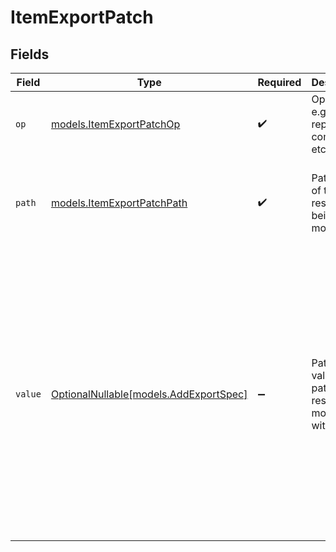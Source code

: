# ItemExportPatch


## Fields

| Field                                                                                                                                                                                                                                                                                                                             | Type                                                                                                                                                                                                                                                                                                                              | Required                                                                                                                                                                                                                                                                                                                          | Description                                                                                                                                                                                                                                                                                                                       | Example                                                                                                                                                                                                                                                                                                                           |
| --------------------------------------------------------------------------------------------------------------------------------------------------------------------------------------------------------------------------------------------------------------------------------------------------------------------------------- | --------------------------------------------------------------------------------------------------------------------------------------------------------------------------------------------------------------------------------------------------------------------------------------------------------------------------------- | --------------------------------------------------------------------------------------------------------------------------------------------------------------------------------------------------------------------------------------------------------------------------------------------------------------------------------- | --------------------------------------------------------------------------------------------------------------------------------------------------------------------------------------------------------------------------------------------------------------------------------------------------------------------------------- | --------------------------------------------------------------------------------------------------------------------------------------------------------------------------------------------------------------------------------------------------------------------------------------------------------------------------------- |
| `op`                                                                                                                                                                                                                                                                                                                              | [models.ItemExportPatchOp](../models/itemexportpatchop.md)                                                                                                                                                                                                                                                                        | :heavy_check_mark:                                                                                                                                                                                                                                                                                                                | Operation e.g. replace, command etc                                                                                                                                                                                                                                                                                               | {<br/>"value": "command"<br/>}                                                                                                                                                                                                                                                                                                    |
| `path`                                                                                                                                                                                                                                                                                                                            | [models.ItemExportPatchPath](../models/itemexportpatchpath.md)                                                                                                                                                                                                                                                                    | :heavy_check_mark:                                                                                                                                                                                                                                                                                                                | Path to part of the resource being modified                                                                                                                                                                                                                                                                                       | {<br/>"description": "Discard/remove the export from the pipeline",<br/>"value": "discard"<br/>}                                                                                                                                                                                                                                  |
| `value`                                                                                                                                                                                                                                                                                                                           | [OptionalNullable[models.AddExportSpec]](../models/addexportspec.md)                                                                                                                                                                                                                                                              | :heavy_minus_sign:                                                                                                                                                                                                                                                                                                                | Patch value, the path of the resource to modified with                                                                                                                                                                                                                                                                            | {<br/>"DATAVIEW_ID": 2311,<br/>"sequence": 3,<br/>"TRIGGER_ID": null,<br/>"end_of_pipeline": true,<br/>"handler_type": "internal_dataset",<br/>"trigger_type": "pipeline",<br/>"target_properties": {<br/>"COLUMN_MAPPING": {<br/>"Color": "Color",<br/>"Age": "Age"<br/>}<br/>},<br/>"additional_properties": {},<br/>"condition": {},<br/>"run_immediately": true,<br/>"validate_only": false<br/>} |